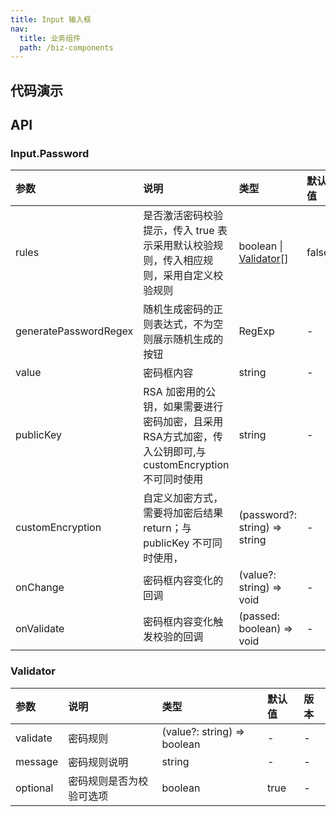 ```yaml
---
title: Input 输入框
nav:
  title: 业务组件
  path: /biz-components
---
```


## 代码演示

<!-- prettier-ignore -->
<code src="./demo/basic.tsx" title="密码框" description="密码框"></code>
<code src="./demo/input-password-basic.tsx" title="密码强度校验" description="使用内置的校验规则"></code>
<code src="./demo/custom-rules.tsx" title="自定义密码校验规则"></code>
<code src="./demo/random-generate-password.tsx" title="生成随机密码"></code>
<code src="./demo/custom-rules-and-random-generate.tsx" title="自定义密码校验规则 + 生成随机密码"></code>
<code src="./demo/encrypt-password.tsx" title="密码加密"></code>

## API

### Input.Password

| 参数 | 说明 | 类型 | 默认值 | 版本 |
| :-- | :-- | :-- | :-- | :-- |
| rules | 是否激活密码校验提示，传入 true 表示采用默认校验规则，传入相应规则，采用自定义校验规则 | boolean \| [Validator](password#validator)[] | false | - |
| generatePasswordRegex | 随机生成密码的正则表达式，不为空则展示随机生成的按钮 | RegExp | - | - |
| value | 密码框内容 | string | - | - |
| publicKey | RSA 加密用的公钥，如果需要进行密码加密，且采用RSA方式加密，传入公钥即可,与 customEncryption 不可同时使用 | string | - | - |
| customEncryption | 自定义加密方式，需要将加密后结果 return；与 publicKey 不可同时使用， | (password?: string) => string | - | - |
| onChange | 密码框内容变化的回调 | (value?: string) => void | - | - |
| onValidate | 密码框内容变化触发校验的回调 | (passed: boolean) => void | - | - |

### Validator

| 参数     | 说明                     | 类型                        | 默认值 | 版本 |
| :------- | :----------------------- | :-------------------------- | :----- | :--- |
| validate | 密码规则                 | (value?: string) => boolean | -      | -    |
| message  | 密码规则说明             | string                      | -      | -    |
| optional | 密码规则是否为校验可选项 | boolean                     | true   | -    |
